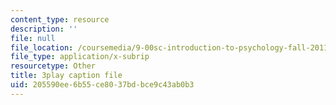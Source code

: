 ```yaml
---
content_type: resource
description: ''
file: null
file_location: /coursemedia/9-00sc-introduction-to-psychology-fall-2011/205590ee6b55ce8037bdbce9c43ab0b3_v4ur5mna060.srt
file_type: application/x-subrip
resourcetype: Other
title: 3play caption file
uid: 205590ee-6b55-ce80-37bd-bce9c43ab0b3
---
```

